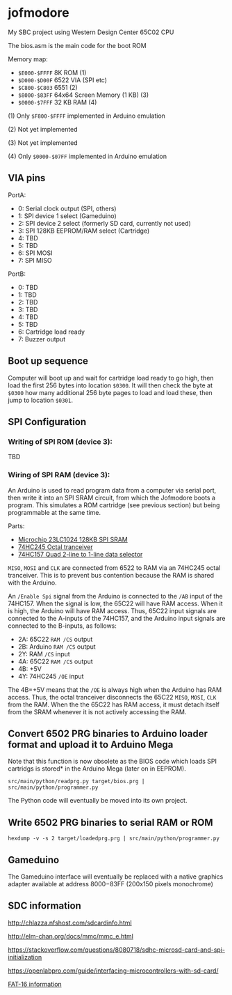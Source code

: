 # jofmodore
My SBC project using Western Design Center 65C02 CPU

The bios.asm is the main code for the boot ROM

Memory map:
- `$E000-$FFFF` 8K ROM (1)
- `$D000-$D00F` 6522 VIA (SPI etc)
- `$C800-$C803` 6551 (2)
- `$8000-$83FF` 64x64 Screen Memory (1 KB) (3)
- `$0000-$7FFF` 32 KB RAM (4)

(1) Only `$F800-$FFFF` implemented in Arduino emulation

(2) Not yet implemented

(3) Not yet implemented

(4) Only `$0000-$07FF` implemented in Arduino emulation
  
## VIA pins

PortA:
- 0: Serial clock output (SPI, others)
- 1: SPI device 1 select (Gameduino)
- 2: SPI device 2 select (formerly SD card, currently not used)
- 3: SPI 128KB EEPROM/RAM select (Cartridge)
- 4: TBD
- 5: TBD
- 6: SPI MOSI
- 7: SPI MISO

PortB:
- 0: TBD
- 1: TBD
- 2: TBD
- 3: TBD
- 4: TBD
- 5: TBD
- 6: Cartridge load ready
- 7: Buzzer output
  
## Boot up sequence

Computer will boot up and wait for cartridge load ready to go high, then load the first 256
bytes into location `$0300`. It will then check the byte at `$0300` how many additional
256 byte pages to load and load these, then jump to location `$0301`.

## SPI Configuration

### Writing of SPI ROM (device 3):

TBD

### Wiring of SPI RAM (device 3):

An Arduino is used to read program data from a computer via serial port, then write it into an SPI
SRAM circuit, from which the Jofmodore boots a program. This simulates a ROM cartridge (see previous
section) but being programmable at the same time.

Parts: 

- [Microchip 23LC1024 128KB SPI SRAM](http://ww1.microchip.com/downloads/en/DeviceDoc/20005142C.pdf)
- [74HC245 Octal tranceiver](http://www.ti.com/lit/ds/symlink/sn74hc245.pdf)
- [74HC157 Quad 2-line to 1-line data selector](http://www.ti.com/lit/ds/symlink/sn74hc157.pdf)

`MISO`, `MOSI` and `CLK` are connected from 6522 to RAM via an 74HC245 octal tranceiver.
This is to prevent bus contention because the RAM is shared with the Arduino. 

An `/Enable Spi` signal from the Arduino is connected to the `/AB` input of the 74HC157. When the
signal is low, the 65C22 will have RAM access. When it is high, the Arduino will have RAM access.
Thus, 65C22 input signals are connected to the A-inputs of the 74HC157, and the Arduino input 
signals are connected to the B-inputs, as follows:
- 2A: 65C22 `RAM /CS` output
- 2B: Arduino `RAM /CS` output
- 2Y: RAM `/CS` input
- 4A: 65C22 `RAM /CS` output
- 4B: +5V
- 4Y: 74HC245 `/OE` input

The 4B=+5V means that the `/OE` is always high when the Arduino has RAM access. Thus, the octal
tranceiver disconnects the 65C22 `MISO`, `MOSI`, `CLK` from the RAM. When the the 65C22 has 
RAM access, it must detach itself from the SRAM whenever it is not actively accessing the RAM.

## Convert 6502 PRG binaries to Arduino loader format and upload it to Arduino Mega
Note that this function is now obsolete as the BIOS code which loads SPI cartridgs is stored*
in the Arduino Mega (later on in EEPROM). 

`src/main/python/readprg.py target/bios.prg | src/main/python/programmer.py`

The Python code will eventually be moved into its own project.
## Write 6502 PRG binaries to serial RAM or ROM
`hexdump -v -s 2 target/loadedprg.prg | src/main/python/programmer.py`

## Gameduino

The Gameduino interface will eventually be replaced with a native graphics adapter
available at address $8000-$83FF (200x150 pixels monochrome)

## SDC information

http://chlazza.nfshost.com/sdcardinfo.html

http://elm-chan.org/docs/mmc/mmc_e.html

https://stackoverflow.com/questions/8080718/sdhc-microsd-card-and-spi-initialization

https://openlabpro.com/guide/interfacing-microcontrollers-with-sd-card/

[FAT-16 information](https://www.analog.com/media/en/technical-documentation/application-notes/ee_329_rev1.pdf)